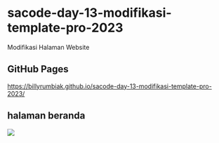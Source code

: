 # sacode-day-13-modifikasi-template-pro-2023

Modifikasi Halaman Website

## GitHub Pages

https://billyrumbiak.github.io/sacode-day-13-modifikasi-template-pro-2023/

## halaman beranda

<img src="hasil-halaman-beranda.png">

